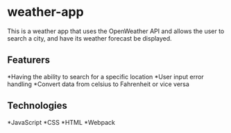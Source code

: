 # weather-app
This is a weather app that uses the OpenWeather API and allows the user to search a city, and have its weather forecast be displayed. 

## Featurers
*Having the ability to search for a specific location
*User input error handling
*Convert data from celsius to Fahrenheit or vice versa

## Technologies
*JavaScript
*CSS
*HTML
*Webpack
